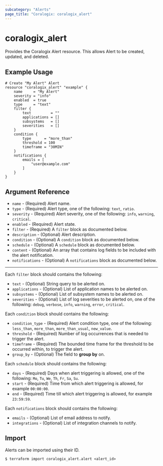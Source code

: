 ```yaml
---
subcategory: "Alerts"
page_title: "Coralogix: coralogix_alert"
---
```


# coralogix_alert

Provides the Coralogix Alert resource. This allows Alert to be created, updated, and deleted.

## Example Usage

```hcl
# Create "My Alert" Alert
resource "coralogix_alert" "example" {
    name     = "My Alert"
    severity = "info"
    enabled  = true
    type     = "text"
    filter {
        text         = ""
        applications = []
        subsystems   = []
        severities   = []
    }
    condition {
        type      = "more_than"
        threshold = 100
        timeframe = "30MIN"
    }
    notifications {
        emails = [
            "user@example.com"
        ]
    }
}
```

## Argument Reference

* `name` - (Required) Alert name.
* `type` - (Required) Alert type, one of the following: `text`, `ratio`.
* `severity` - (Required) Alert severity, one of the following: `info`, `warning`, `critical`.
* `enabled` - (Required) Alert state.
* `filter` - (Required) A `filter` block as documented below.
* `description` - (Optional) Alert description.
* `condition` - (Optional) A `condition` block as documented below.
* `schedule` - (Optional) A `schedule` block as documented below.
* `content` - (Optional) An array that contains log fields to be included with the alert notification.
* `notifications` - (Optional) A `notifications` block as documented below.

---

Each `filter` block should contains the following:

* `text` - (Optional) String query to be alerted on.
* `applications` - (Optional) List of application names to be alerted on.
* `subsystems` - (Optional) List of subsystem names to be alerted on.
* `severities` - (Optional) List of log severities to be alerted on, one of the following: `debug`, `verbose`, `info`, `warning`, `error`, `critical`.

Each `condition` block should contains the following:

* `condition_type` - (Required) Alert condition type, one of the following: `less_than`, `more_than`, `more_than_usual`, `new_value`.
* `threshold` - (Required) Number of log occurrences that is needed to trigger the alert.
* `timeframe` - (Required) The bounded time frame for the threshold to be occurred within, to trigger the alert.
* `group_by` - (Optional) The field to **group by** on.

Each `schedule` block should contains the following:

* `days` - (Required) Days when alert triggering is allowed, one of the following: `Mo`, `Tu`, `We`, `Th`, `Fr`, `Sa`, `Su`.
* `start` - (Required) Time from which alert triggering is allowed, for example `00:00:00`.
* `end` - (Required) Time till which alert triggering is allowed, for example `23:59:59`.

Each `notifications` block should contains the following:

* `emails` - (Optional) List of email address to notify.
* `integrations` - (Optional) List of integration channels to notify.

## Import

Alerts can be imported using their ID.

```
$ terraform import coralogix_alert.alert <alert_id>
```